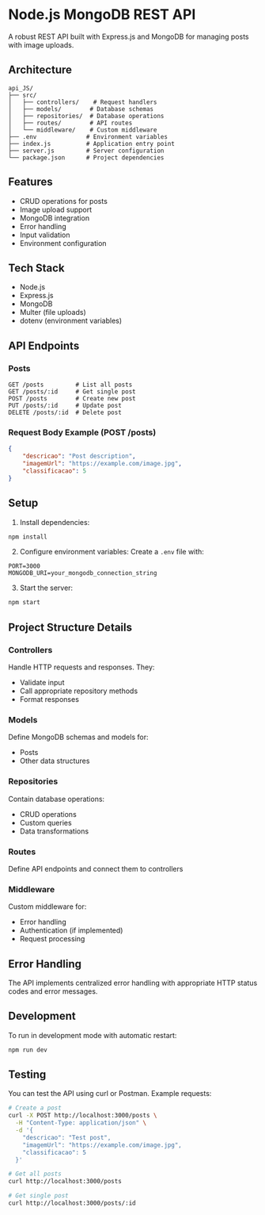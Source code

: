 # Node.js MongoDB REST API

A robust REST API built with Express.js and MongoDB for managing posts with image uploads.

## Architecture

```
api_JS/
├── src/
│   ├── controllers/    # Request handlers
│   ├── models/        # Database schemas
│   ├── repositories/  # Database operations
│   ├── routes/        # API routes
│   └── middleware/    # Custom middleware
├── .env              # Environment variables
├── index.js          # Application entry point
├── server.js         # Server configuration
└── package.json      # Project dependencies
```

## Features

- CRUD operations for posts
- Image upload support
- MongoDB integration
- Error handling
- Input validation
- Environment configuration

## Tech Stack

- Node.js
- Express.js
- MongoDB
- Multer (file uploads)
- dotenv (environment variables)

## API Endpoints

### Posts

```
GET /posts         # List all posts
GET /posts/:id     # Get single post
POST /posts        # Create new post
PUT /posts/:id     # Update post
DELETE /posts/:id  # Delete post
```

### Request Body Example (POST /posts)

```json
{
    "descricao": "Post description",
    "imagemUrl": "https://example.com/image.jpg",
    "classificacao": 5
}
```

## Setup

1. Install dependencies:
```bash
npm install
```

2. Configure environment variables:
Create a `.env` file with:
```
PORT=3000
MONGODB_URI=your_mongodb_connection_string
```

3. Start the server:
```bash
npm start
```

## Project Structure Details

### Controllers
Handle HTTP requests and responses. They:
- Validate input
- Call appropriate repository methods
- Format responses

### Models
Define MongoDB schemas and models for:
- Posts
- Other data structures

### Repositories
Contain database operations:
- CRUD operations
- Custom queries
- Data transformations

### Routes
Define API endpoints and connect them to controllers

### Middleware
Custom middleware for:
- Error handling
- Authentication (if implemented)
- Request processing

## Error Handling

The API implements centralized error handling with appropriate HTTP status codes and error messages.

## Development

To run in development mode with automatic restart:
```bash
npm run dev
```

## Testing

You can test the API using curl or Postman. Example requests:

```bash
# Create a post
curl -X POST http://localhost:3000/posts \
  -H "Content-Type: application/json" \
  -d '{
    "descricao": "Test post",
    "imagemUrl": "https://example.com/image.jpg",
    "classificacao": 5
  }'

# Get all posts
curl http://localhost:3000/posts

# Get single post
curl http://localhost:3000/posts/:id
```
